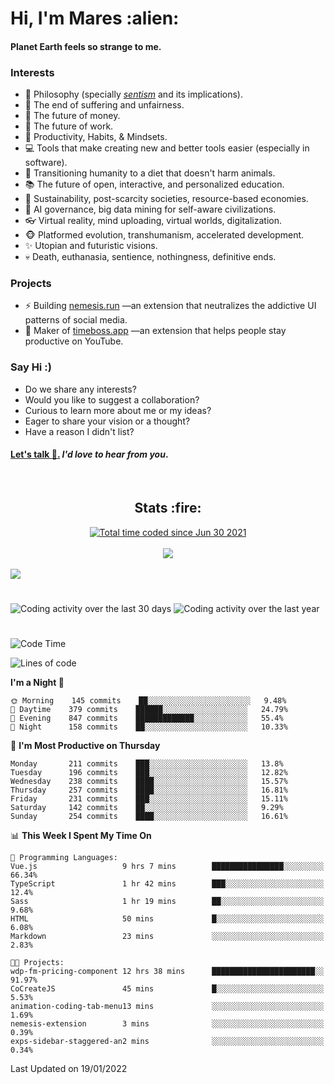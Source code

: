 <h1>Hi, I'm Mares :alien:</h1>

#### Planet Earth feels so strange to me.

### **Interests**

- 🌊 Philosophy (specially [_sentism_][sentismmedium] and its implications).
- 🎯 The end of suffering and unfairness.
- 💸 The future of money.
- 💼 The future of work.
- 🧠 Productivity, Habits, & Mindsets.
- 💻 Tools that make creating new and better tools easier (especially in software).
- 🥗 Transitioning humanity to a diet that doesn't harm animals.
- 📚 The future of open, interactive, and personalized education.
- 🌱 Sustainability, post-scarcity societies, resource-based economies.
- 🤖 AI governance, big data mining for self-aware civilizations.
- 👓 Virtual reality, mind uploading, virtual worlds, digitalization.
- 🐵 Platformed evolution, transhumanism, accelerated development.
- ✨ Utopian and futuristic visions.
- 💀 Death, euthanasia, sentience, nothingness, definitive ends.


### **Projects**

- ⚡ Building [nemesis.run](https://nemesis.run) —an extension that neutralizes the addictive UI patterns of social media.
- 💎 Maker of [timeboss.app](https://timeboss.app) —an extension that helps people stay productive on YouTube.


### **Say Hi :)**

- Do we share any interests?
- Would you like to suggest a collaboration?
- Curious to learn more about me or my ideas?
- Eager to share your vision or a thought?
- Have a reason I didn't list?

#### [Let's talk :wave:.](mailto:mareszhar@gmail.com) _I'd love to hear from you_.

[sentismmedium]: https://medium.com/@mareszhar/born-a-prisoner-a-reflection-about-life-its-struggles-and-a-plan-to-escape-d8566ce9b026

<br>

<h2 align="center">Stats :fire:</h2>

<div align="center">
  <a href="https://wakatime.com/@cfdc0e0d-4860-4b62-9ff0-cb659185525e">
    <img src="https://wakatime.com/badge/user/cfdc0e0d-4860-4b62-9ff0-cb659185525e.svg" alt="Total time coded since Jun 30 2021" />
  </a>
</div>

<br>

<!-- 
Add or remove this: 
&dates=B1AAB3FF 
...or this...
&date_format=M%20j%5B%2C%20Y%5D
from the *streak stats URL below* if they get bugged and aren't updating: 
-->

<div align="center">
  <img src="https://github-readme-streak-stats.herokuapp.com?user=mareszhar&theme=black-ice&hide_border=true&stroke=FFFFFF15&ring=DF8FFE&fire=DF8FFE&currStreakLabel=DF8FFE&background=1A232A&currStreakNum=86FFAB&dates=B1AAB3FF&date_format=M%20j%5B%2C%20Y%5D">
</div>

<br>

<img src="https://activity-graph.herokuapp.com/graph?username=mareszhar&theme=nord&bg_color=00000000&color=979797&line=DF8FFE&point=00000000&area=true&hide_border=true">

<br>

<h1></h1>

<img src="https://wakatime.com/share/@mares/5df0ff02-9c79-41b4-b540-51dc9c65a57b.svg" alt="Coding activity over the last 30 days" />
<img src="https://wakatime.com/share/@mares/ea89ba71-f374-40af-930c-e0655909fe37.svg" alt="Coding activity over the last year" />

<h1></h1>

<!--START_SECTION:waka-->
![Code Time](http://img.shields.io/badge/Code%20Time-437%20hrs%2020%20mins-blue)

![Lines of code](https://img.shields.io/badge/From%20Hello%20World%20I%27ve%20Written-124%20Thousand%20lines%20of%20code-blue)

**I'm a Night 🦉** 

```text
🌞 Morning    145 commits    ██░░░░░░░░░░░░░░░░░░░░░░░   9.48% 
🌆 Daytime    379 commits    ██████░░░░░░░░░░░░░░░░░░░   24.79% 
🌃 Evening    847 commits    █████████████░░░░░░░░░░░░   55.4% 
🌙 Night      158 commits    ██░░░░░░░░░░░░░░░░░░░░░░░   10.33%

```
📅 **I'm Most Productive on Thursday** 

```text
Monday       211 commits    ███░░░░░░░░░░░░░░░░░░░░░░   13.8% 
Tuesday      196 commits    ███░░░░░░░░░░░░░░░░░░░░░░   12.82% 
Wednesday    238 commits    ████░░░░░░░░░░░░░░░░░░░░░   15.57% 
Thursday     257 commits    ████░░░░░░░░░░░░░░░░░░░░░   16.81% 
Friday       231 commits    ███░░░░░░░░░░░░░░░░░░░░░░   15.11% 
Saturday     142 commits    ██░░░░░░░░░░░░░░░░░░░░░░░   9.29% 
Sunday       254 commits    ████░░░░░░░░░░░░░░░░░░░░░   16.61%

```


📊 **This Week I Spent My Time On** 

```text
💬 Programming Languages: 
Vue.js                   9 hrs 7 mins        ████████████████░░░░░░░░░   66.34% 
TypeScript               1 hr 42 mins        ███░░░░░░░░░░░░░░░░░░░░░░   12.4% 
Sass                     1 hr 19 mins        ██░░░░░░░░░░░░░░░░░░░░░░░   9.68% 
HTML                     50 mins             █░░░░░░░░░░░░░░░░░░░░░░░░   6.08% 
Markdown                 23 mins             ░░░░░░░░░░░░░░░░░░░░░░░░░   2.83%

🐱‍💻 Projects: 
wdp-fm-pricing-component 12 hrs 38 mins      ███████████████████████░░   91.97% 
CoCreateJS               45 mins             █░░░░░░░░░░░░░░░░░░░░░░░░   5.53% 
animation-coding-tab-menu13 mins             ░░░░░░░░░░░░░░░░░░░░░░░░░   1.69% 
nemesis-extension        3 mins              ░░░░░░░░░░░░░░░░░░░░░░░░░   0.39% 
exps-sidebar-staggered-an2 mins              ░░░░░░░░░░░░░░░░░░░░░░░░░   0.34%

```


 Last Updated on 19/01/2022
<!--END_SECTION:waka-->

